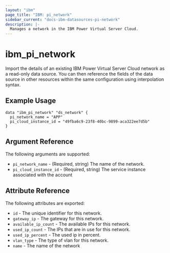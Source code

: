 ```yaml
---
layout: "ibm"
page_title: "IBM: pi_network"
sidebar_current: "docs-ibm-datasources-pi-network"
description: |-
  Manages a network in the IBM Power Virtual Server Cloud.
---
```


# ibm\_pi_network

Import the details of an existing IBM Power Virtual Server Cloud network as a read-only data source. You can then reference the fields of the data source in other resources within the same configuration using interpolation syntax.

## Example Usage

```hcl
data "ibm_pi_network" "ds_network" {
  pi_network_name = "APP"
  pi_cloud_instance_id = "49fba6c9-23f8-40bc-9899-aca322ee7d5b"
}
```

## Argument Reference

The following arguments are supported:

* `pi_network_name` - (Required, string) The name of the network.
* `pi_cloud_instance_id` - (Required, string) The service instance associated with the account

## Attribute Reference

The following attributes are exported:

* `id` - The unique identifier for this network.
* `gateway_ip` - The gateway for this network.
* `available_ip_count` - The available IPs for this network.
* `used_ip_count` - The IPs that are in use for this network.
* `used_ip_percent` - The used ip in percent.
* `vlan_type` - The type of vlan for this network.
* `name` - The name of the network
